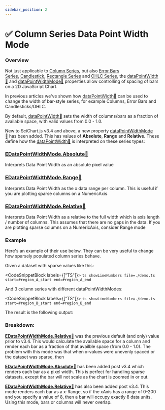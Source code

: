 ```yaml
---
sidebar_position: 2
---
```


# ✅ Column Series Data Point Width Mode

### Overview

Not just applicable to [Column Series](/docs/2d-charts/chart-types/fast-column-renderable-series/column-series-type), but also [Error Bars Series](/docs/2d-charts/chart-types/fast-error-bars-renderable-series), [Candlestick](/docs/2d-charts/chart-types/fast-candlestick-renderable-series), [Rectangle Series](/docs/2d-charts/chart-types/fast-rectangle-renderable-series) and [OHLC Series](/docs/2d-charts/chart-types/fast-ohlc-renderable-series), the [dataPointWidth:blue_book:](https://www.scichart.com/documentation/js/current/typedoc/classes/fastcolumnrenderableseries.html#datapointwidth) and [dataPointWidthMode:blue_book:](https://www.scichart.com/documentation/js/current/typedoc/classes/fastcolumnrenderableseries.html#datapointwidthmode) properties allow controlling of spacing of bars on a 2D JavaScript Chart.

In previous articles we've shown how [dataPointWidth:blue_book:](https://www.scichart.com/documentation/js/current/typedoc/classes/fastcolumnrenderableseries.html#datapointwidth) can be used to change the width of bar-style series, for example Columns, Error Bars and Candlesticks/OHLC.

By default, [dataPointWidth:blue_book:](https://www.scichart.com/documentation/js/current/typedoc/classes/fastcolumnrenderableseries.html#datapointwidth) sets the width of columns/bars as a fraction of available space, with valid values from 0.0 - 1.0.

New to SciChart.js v3.4 and above, a new property [dataPointWidthMode:blue_book:](https://www.scichart.com/documentation/js/current/typedoc/classes/fastcolumnrenderableseries.html#datapointwidthmode) has been added. This has values of **Absolute**, **Range** and **Relative**. These define how the [dataPointWidth:blue_book:](https://www.scichart.com/documentation/js/current/typedoc/classes/fastcolumnrenderableseries.html#datapointwidth) is interpreted on these series types:

### [EDataPointWidthMode.Absolute:blue_book:](https://www.scichart.com/documentation/js/current/typedoc/enums/edatapointwidthmode.html)

Interprets Data Point Width as an absolute pixel value

### [EDataPointWidthMode.Range:blue_book:](https://www.scichart.com/documentation/js/current/typedoc/enums/edatapointwidthmode.html)

Interprets Data Point Width as the x data range per column. This is useful if you are plotting sparse columns on a NumericAxis

### [EDataPointWidthMode.Relative:blue_book:](https://www.scichart.com/documentation/js/current/typedoc/enums/edatapointwidthmode.html)

Interprets Data Point Width as a relative to the full width which is axis length / number of columns. This assumes that there are no gaps in the data. If you are plotting sparse columns on a NumericAxis, consider Range mode

### Example

Here's an example of their use below. They can be very useful to change how sparsely populated column series behave.

Given a dataset with sparse values like this:

<CodeSnippetBlock labels={["TS"]}>
    ```ts showLineNumbers file=./demo.ts start=#region_A_start end=#region_A_end
    ```
</CodeSnippetBlock>

And 3 column series with different dataPointWidthModes:

<CodeSnippetBlock labels={["TS"]}>
    ```ts showLineNumbers file=./demo.ts start=#region_B_start end=#region_B_end
    ```
</CodeSnippetBlock>

The result is the following output:

<LiveDocSnippet name="./demo" />

### Breakdown:

[**EDataPointWidthMode.Relative**:blue_book:](https://www.scichart.com/documentation/js/current/typedoc/enums/edatapointwidthmode.html) was the previous default (and only) value prior to v3.4. This would calculate the available space for a column and render each bar as a fraction of that availble space (from 0.0 - 1.0). The problem with this mode was that when x-values were unevenly spaced or the dataset was sparse, then

[**EDataPointWidthMode.Absolute**:blue_book:](https://www.scichart.com/documentation/js/current/typedoc/enums/edatapointwidthmode.html) has been added post v3.4 which renders each bar as a pixel width. This is perfect for handling sparse datasets, except the bar will not scale as the chart is zoomed in or out.

[**EDataPointWidthMode.Relative**:blue_book:](https://www.scichart.com/documentation/js/current/typedoc/enums/edatapointwidthmode.html) has also been added post v3.4. This mode renders each bar as a x-Range, so if the xAxis has a range of 0-200 and you specify a value of 8, then a bar will occupy exactly 8 data units. Using this mode, bars or columns will never overlap.